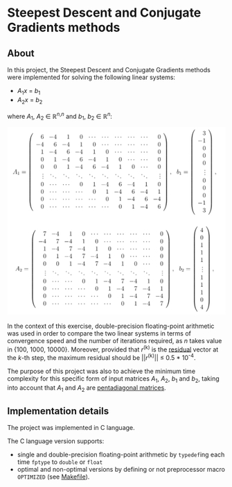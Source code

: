 # Steepest Descent and Conjugate Gradients methods

## About
In this project, the Steepest Descent and Conjugate Gradients methods were implemented for solving the following linear systems:
  * _A_<sub>1</sub>_x_ = _b_<sub>1</sub>
  * _A_<sub>2</sub>_x_ = _b_<sub>2</sub>
 
where _A_<sub>1</sub>, _A_<sub>2</sub> &isin; &#8477;<sup>_n_,_n_</sup> and _b_<sub>1</sub>, _b_<sub>2</sub> &isin; &#8477;<sup>_n_</sup>:

![input-matrices.png](../photos/input-matrices.png)

In the context of this exercise, double-precision floating-point arithmetic was used in order to compare
the two linear systems in terms of convergence speed and the number of iterations required, as _n_ takes value in {100, 1000, 10000}. Moreover, provided that _r_<sup>(k)</sup> is the [residual](https://en.wikipedia.org/wiki/Residual_(numerical_analysis)) vector at the _k_-th step, the maximum residual should be ||_r_<sup>(k)</sup>|| &le; 0.5 * 10<sup>-4</sup>. 

The purpose of this project was also to achieve the minimum time complexity for this specific form of input matrices
_A_<sub>1</sub>, _A_<sub>2</sub>, _b_<sub>1</sub> and _b_<sub>2</sub>, taking into account that _A_<sub>1</sub> and _A_<sub>2</sub> are [pentadiagonal matrices](https://en.wikipedia.org/wiki/Pentadiagonal_matrix).

## Implementation details
The project was implemented in C language.

The C language version supports:
  * single and double-precision floating-point arithmetic by ```typedef```ing each time
```fptype``` to ```double``` or ```float```
  * optimal and non-optimal versions by defining or not preprocessor macro ```OPTIMIZED``` (see [Makefile](https://github.com/gzachos/nla-course-uoi/blob/master/set1/c/Makefile)).
